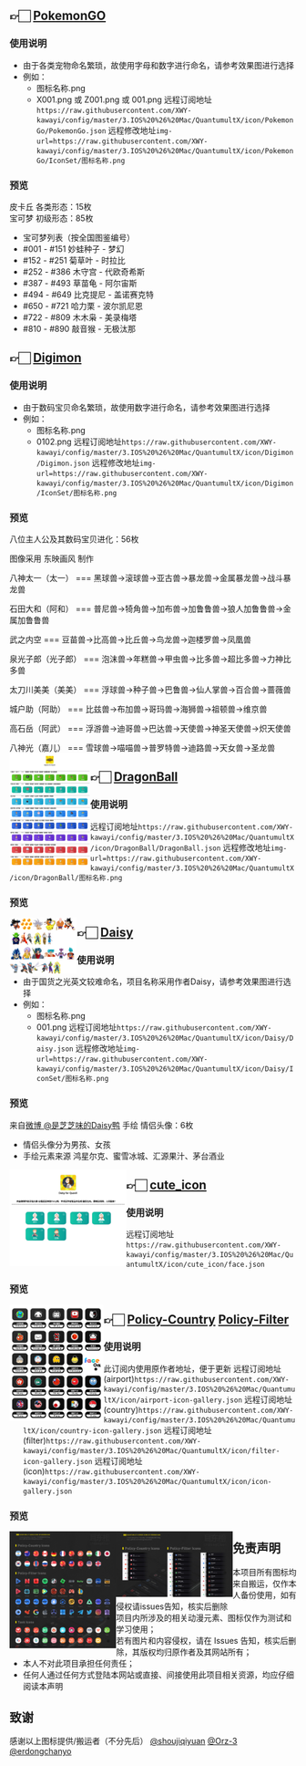 ## 👉🏻 [PokemonGO](https://github.com/XWY-kawayi/config/tree/master/3.IOS%20%26%20Mac/QuantumultX/icon/PokemonGO/IconSet)
### 使用说明
+ 由于各类宠物命名繁琐，故使用字母和数字进行命名，请参考效果图进行选择
+ 例如：
    * 图标名称.png
    * X001.png 或 Z001.png 或 001.png
    远程订阅地址`https://raw.githubusercontent.com/XWY-kawayi/config/master/3.IOS%20%26%20Mac/QuantumultX/icon/PokemonGo/PokemonGo.json`
    远程修改地址`img-url=https://raw.githubusercontent.com/XWY-kawayi/config/master/3.IOS%20%26%20Mac/QuantumultX/icon/PokemonGo/IconSet/图标名称.png`
### 预览
皮卡丘 各类形态：15枚  
宝可梦 初级形态：85枚  

+ 宝可梦列表（按全国图鉴编号）
+ #001 - #151 妙蛙种子 - 梦幻
+ #152 - #251 菊草叶 - 时拉比
+ #252 - #386 木守宫 - 代欧奇希斯
+ #387 - #493 草苗龟 - 阿尔宙斯
+ #494 - #649 比克提尼 - 盖诺赛克特
+ #650 - #721 哈力栗 - 波尔凯尼恩
+ #722 - #809 木木枭 - 美录梅塔
+ #810 - #890 敲音猴 - 无极汰那
<img src="https://raw.githubusercontent.com/XWY-kawayi/config/master/3.IOS%20%26%20Mac/QuantumultX/icon/PokemonGo/Preview.jpg" alt="" style="zoom:20%;" align='left'/>

## 👉🏻 [Digimon](https://github.com/XWY-kawayi/config/tree/master/3.IOS%20%26%20Mac/QuantumultX/icon/Digimon/IconSet)
### 使用说明
+ 由于数码宝贝命名繁琐，故使用数字进行命名，请参考效果图进行选择
+ 例如：
    * 图标名称.png
    * 0102.png
    远程订阅地址`https://raw.githubusercontent.com/XWY-kawayi/config/master/3.IOS%20%26%20Mac/QuantumultX/icon/Digimon/Digimon.json`
    远程修改地址`img-url=https://raw.githubusercontent.com/XWY-kawayi/config/master/3.IOS%20%26%20Mac/QuantumultX/icon/Digimon/IconSet/图标名称.png`
### 预览
八位主人公及其数码宝贝进化：56枚

图像采用 东映画风 制作

八神太一（太一）     ===    黑球兽→滚球兽→亚古兽→暴龙兽→金属暴龙兽→战斗暴龙兽

石田大和（阿和）     ===    普尼兽→犄角兽→加布兽→加鲁鲁兽→狼人加鲁鲁兽→金属加鲁鲁兽

武之内空            ===    豆苗兽→比高兽→比丘兽→鸟龙兽→迦楼罗兽→凤凰兽

泉光子郎（光子郎）   ===    泡沫兽→年糕兽→甲虫兽→比多兽→超比多兽→力神比多兽

太刀川美美（美美）   ===    浮球兽→种子兽→巴鲁兽→仙人掌兽→百合兽→蔷薇兽

城户助（阿助）       ===    比兹兽→布加兽→哥玛兽→海狮兽→祖顿兽→维京兽

高石岳（阿武）       ===    浮游兽→迪哥兽→巴达兽→天使兽→神圣天使兽→炽天使兽

八神光（嘉儿）       ===    雪球兽→喵喵兽→普罗特兽→迪路兽→天女兽→圣龙兽
<img src="https://raw.githubusercontent.com/XWY-kawayi/config/master/3.IOS%20%26%20Mac/QuantumultX/icon/Digimon/Preview.png" alt="" style="zoom:20%;" align='left'/>

## 👉🏻 [DragonBall](https://github.com/XWY-kawayi/config/tree/master/3.IOS%20%26%20Mac/QuantumultX/icon/DragonBall)
### 使用说明
远程订阅地址`https://raw.githubusercontent.com/XWY-kawayi/config/master/3.IOS%20%26%20Mac/QuantumultX/icon/DragonBall/DragonBall.json`
    远程修改地址`img-url=https://raw.githubusercontent.com/XWY-kawayi/config/master/3.IOS%20%26%20Mac/QuantumultX/icon/DragonBall/图标名称.png`
### 预览
<img src="https://raw.githubusercontent.com/XWY-kawayi/config/master/3.IOS%20%26%20Mac/QuantumultX/icon/DragonBall/Preview.png" alt="" style="zoom:20%;" align='left'/>

## 👉🏻 [Daisy](https://github.com/XWY-kawayi/config/tree/master/3.IOS%20%26%20Mac/QuantumultX/icon/Daisy/IconSet)
### 使用说明
+ 由于国货之光英文较难命名，项目名称采用作者Daisy，请参考效果图进行选择
+ 例如：
    * 图标名称.png
    * 001.png
     远程订阅地址`https://raw.githubusercontent.com/XWY-kawayi/config/master/3.IOS%20%26%20Mac/QuantumultX/icon/Daisy/Daisy.json`
      远程修改地址`img-url=https://raw.githubusercontent.com/XWY-kawayi/config/master/3.IOS%20%26%20Mac/QuantumultX/icon/Daisy/IconSet/图标名称.png`
### 预览
来自[微博 @是芝芝味的Daisy鸭](https://weibo.com/u/6540920195 "微博 @是芝芝味的Daisy鸭") 手绘 情侣头像：6枚
+ 情侣头像分为男孩、女孩
+ 手绘元素来源 鸿星尔克、蜜雪冰城、汇源果汁、茅台酒业
<img src="https://raw.githubusercontent.com/XWY-kawayi/config/master/3.IOS%20%26%20Mac/QuantumultX/icon/Daisy/Preview.jpg" alt="" style="zoom:20%;" align='left'/>

## 👉🏻 [cute_icon](https://github.com/XWY-kawayi/config/tree/master/3.IOS%20%26%20Mac/QuantumultX/icon/cute_icon)
### 使用说明
 远程订阅地址`https://raw.githubusercontent.com/XWY-kawayi/config/master/3.IOS%20%26%20Mac/QuantumultX/icon/cute_icon/face.json`
### 预览
<img src="https://raw.githubusercontent.com/XWY-kawayi/config/master/3.IOS%20%26%20Mac/QuantumultX/icon/Description/%E7%A4%BA%E4%BE%8B.png" alt="" style="zoom:20%;" align='left'/>

## 👉🏻 [Policy-Country](https://github.com/XWY-kawayi/config/tree/master/3.IOS%20%26%20Mac/QuantumultX/icon/Policy-Country)  [Policy-Filter](https://github.com/XWY-kawayi/config/tree/master/3.IOS%20%26%20Mac/QuantumultX/icon/Policy-Filter)
### 使用说明
+ 此订阅内使用原作者地址，便于更新
远程订阅地址(airport)`https://raw.githubusercontent.com/XWY-kawayi/config/master/3.IOS%20%26%20Mac/QuantumultX/icon/airport-icon-gallery.json`
远程订阅地址(country)`https://raw.githubusercontent.com/XWY-kawayi/config/master/3.IOS%20%26%20Mac/QuantumultX/icon/country-icon-gallery.json`
远程订阅地址(filter)`https://raw.githubusercontent.com/XWY-kawayi/config/master/3.IOS%20%26%20Mac/QuantumultX/icon/filter-icon-gallery.json`
远程订阅地址(icon)`https://raw.githubusercontent.com/XWY-kawayi/config/master/3.IOS%20%26%20Mac/QuantumultX/icon/icon-gallery.json`

### 预览
<img src="https://raw.githubusercontent.com/XWY-kawayi/config/master/3.IOS%20%26%20Mac/QuantumultX/icon/Description/%E5%B1%95%E7%A4%BA.jpg" alt="" style="zoom:20%;" align='left'/>
<img src="https://raw.githubusercontent.com/XWY-kawayi/config/master/3.IOS%20%26%20Mac/QuantumultX/icon/Description/%E5%B1%95%E7%A4%BA02.jpg" alt="" style="zoom:20%;" align='left'/>

## 免责声明
+ 本项目所有图标均来自搬运，仅作本人备份使用，如有侵权请issues告知，核实后删除
+ 项目内所涉及的相关动漫元素、图标仅作为测试和学习使用；
+ 若有图片和内容侵权，请在 Issues 告知，核实后删除，其版权均归原作者及其网站所有；
+ 本人不对此项目承担任何责任；
+ 任何人通过任何方式登陆本网站或直接、间接使用此项目相关资源，均应仔细阅读本声明

## 致谢
感谢以上图标提供/搬运者（不分先后）
[@shoujiqiyuan](https://github.com/shoujiqiyuan)
[@Orz-3](https://github.com/Orz-3)
[@erdongchanyo](https://github.com/erdongchanyo)